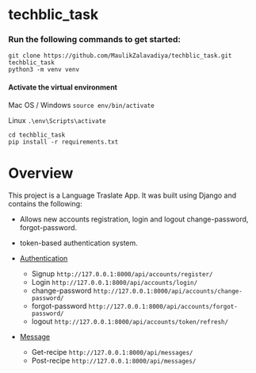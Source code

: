 # techblic_task

### Run the following commands to get started:
```
git clone https://github.com/MaulikZalavadiya/techblic_task.git techblic_task
python3 -m venv venv
```

#### Activate the virtual environment

Mac OS / Windows
```source env/bin/activate```

Linux
```.\env\Scripts\activate```

```
cd techblic_task
pip install -r requirements.txt
```


# Overview

This project is a Language Traslate App.
It was built using Django and contains the following:

* Allows new accounts registration, login and logout change-password, forgot-password.
* token-based authentication system.


* [Authentication](#auth)
  * Signup ```http://127.0.0.1:8000/api/accounts/register/```
  * Login ```http://127.0.0.1:8000/api/accounts/login/```
  * change-password ```http://127.0.0.1:8000/api/accounts/change-password/```
  * forgot-password ```http://127.0.0.1:8000/api/accounts/forgot-password/```
  * logout ```http://127.0.0.1:8000/api/accounts/token/refresh/```


* [Message](#CRUD)
  * Get-recipe ```http://127.0.0.1:8000/api/messages/```
  * Post-recipe ```http://127.0.0.1:8000/api/messages/```
